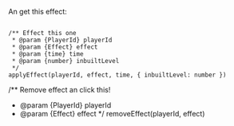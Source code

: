 An get this effect:
```

/** Effect this one
 * @param {PlayerId} playerId
 * @param {Effect} effect
 * @param {time} time
 * @param {number} inbuiltLevel
 */
applyEffect(playerId, effect, time, { inbuiltLevel: number })
```

/** Remove effect an click this!
 * @param {PlayerId} playerId
 * @param {Effect} effect
 */
removeEffect(playerId, effect)
